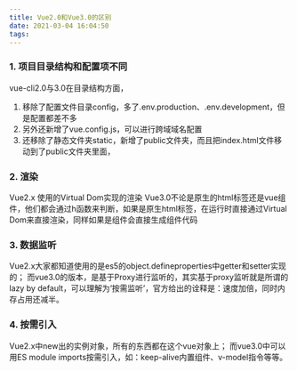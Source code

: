 ```yaml
---
title: Vue2.0和Vue3.0的区别
date: 2021-03-04 16:04:50
tags:
---
```


### 1. 项目目录结构和配置项不同
vue-cli2.0与3.0在目录结构方面，
1. 移除了配置文件目录config，多了.env.production、.env.development，但是配置都差不多
2. 另外还新增了vue.config.js，可以进行跨域域名配置
3. 还移除了静态文件夹static，新增了public文件夹，而且把index.html文件移动到了public文件夹里面，

### 2. 渲染
Vue2.x 使用的Virtual Dom实现的渲染
Vue3.0不论是原生的html标签还是vue组件，他们都会通过h函数来判断，如果是原生html标签，在运行时直接通过Virtual Dom来直接渲染，同样如果是组件会直接生成组件代码

### 3. 数据监听
Vue2.x大家都知道使用的是es5的object.defineproperties中getter和setter实现的；
而vue3.0的版本，是基于Proxy进行监听的，其实基于proxy监听就是所谓的lazy by default，可以理解为‘按需监听’，官方给出的诠释是：速度加倍，同时内存占用还减半。

### 4. 按需引入
Vue2.x中new出的实例对象，所有的东西都在这个vue对象上；
而vue3.0中可以用ES module imports按需引入，如：keep-alive内置组件、v-model指令等等。